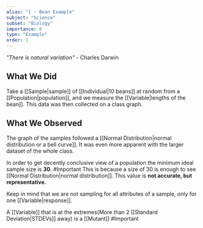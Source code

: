 ```yaml
---
alias: "1 - Bean Example"
subject: "Science"
subset: "Biology"
importance: 6
type: "Example"
order: 1
---
```


_"There is natural variation"_ - Charles Darwin

## What We Did
Take a [[Sample|sample]] of [[Individual|10 beans]] at random from a [[Population|population]], and we measure the [[Variable|lengths of the bean]].
This data was then collected on a class graph.

## What We Observed
The graph of the samples followed a [[Normal Distribution|normal distribution or a bell curve]]. It was even more apparent with the larger dataset of the whole class.

In order to get decently conclusive view of a population the minimum ideal sample size is **30**. #Important 
This is because a size of 30 is enough to see [[Normal Distribution|normal distribution]]. This value is **not accurate, but representative.**

Keep in mind that we are not sampling for all attributes of a sample, only for one [[Variable|response]].

A [[Variable]] that is at the extremes(More than 2 [[Standard Deviation|STDEVs]] away) is a [[Mutant]] #Important 